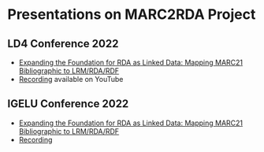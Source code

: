 # Presentations on MARC2RDA Project
## LD4 Conference 2022
* [Expanding the Foundation for RDA as Linked Data: Mapping MARC21 Bibliographic to LRM/RDA/RDF](https://2022ld4conferenceonlinkedda.sched.com/event/13sdY/expanding-the-foundation-for-rda-as-linked-data-mapping-marc21-bibliographic-to-lrmrdardf)
* [Recording](https://www.youtube.com/watch?v=zdYrWyyPilo) available on YouTube
## IGELU Conference 2022
* [Expanding the Foundation for RDA as Linked Data: Mapping MARC21 Bibliographic to LRM/RDA/RDF](https://mtgsked.com/p/32886/s)
* [Recording](https://drive.google.com/file/d/1e7qVM0MoeQTgsimI1bKEoB8ocfV23_Dh/view?usp=sharing)
